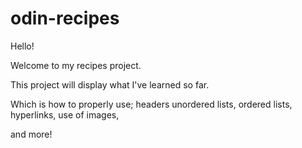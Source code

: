 # odin-recipes

Hello!

Welcome to my recipes project.

This project will display what I've learned so far.

Which is how to properly use; 
headers
unordered lists,
ordered lists,
hyperlinks,
use of images,

and more!